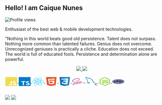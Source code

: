 ## Hello! I am Caique Nunes

<p align="left"> <img src="https://komarev.com/ghpvc/?username=Caique017&color=yellow" alt="Profile views"/></p>

Enthusiast of the best web & mobile development technologies.

"Nothing in this world beats good old persistence. Talent does not surpass. Nothing more common than talented failures. Genius does not overcome. Unrecognized geniuses is practically a cliche. Education does not exceed. The world is full of educated fools. Persistence and determination alone are powerful.

<div align="center">
  <a href="https://github.com/Caique017">
  <img height="180em" src="https://github-readme-stats.vercel.app/api?username=Caique017&show_icons=true&theme=dracula&include_all_commits=true&count_private=true"/>
  <img height="180em" src="https://github-readme-stats.vercel.app/api/top-langs/?username=Caique017&layout=compact&langs_count=7&theme=dracula"/>
</div>
  
  <div style="display: inline_block"><br>
    <img align="center" alt="Caique-Js" height="30" width="40" src="https://raw.githubusercontent.com/devicons/devicon/master/icons/javascript/javascript-plain.svg">
    <img align="center" alt="Caique-Ts" height="30" width="40" src="https://raw.githubusercontent.com/devicons/devicon/master/icons/typescript/typescript-plain.svg">
    <img align="center" alt="Caique-React" height="30" width="40" src="https://raw.githubusercontent.com/devicons/devicon/master/icons/react/react-original.svg">
    <img align="center" alt="Caique-HTML" height="30" width="40" src="https://raw.githubusercontent.com/devicons/devicon/master/icons/html5/html5-original.svg">
    <img align="center" alt="Caique-CSS" height="30" width="40" src="https://raw.githubusercontent.com/devicons/devicon/master/icons/css3/css3-original.svg">
    <img align="center" alt="Caique-SASS" height="30" width="40" src="https://raw.githubusercontent.com/devicons/devicon/master/icons/sass/sass-original.svg">
    <img align="center" alt="Caique-mySQL" height="30" width="40" src="https://raw.githubusercontent.com/devicons/devicon/master/icons/mysql/mysql-original.svg">
    <img align="center" alt="Caique-node.js" height="30" width="40" src="https://raw.githubusercontent.com/devicons/devicon/master/icons/nodejs/nodejs-original.svg">
    <img align="center" alt="Caique-React-Native" height="30" width="40" src="https://raw.githubusercontent.com/devicons/devicon/master/icons/php/php-original.svg">
  </div>
  
##
  
  <div
  <a href = "mailto:caique.nunes0110@gmail.com"><img src="https://img.shields.io/badge/-Gmail-%23333?style=for-the-badge&logo=gmail&logoColor=white" target="_blank"></a>
  <a href="https://www.linkedin.com/in/caique-nunes-624720202/" target="_blank"><img src="https://img.shields.io/badge/-LinkedIn-%230077B5?style=for-the-badge&logo=linkedin&logoColor=white" target="_blank"></a>      
  </div>
